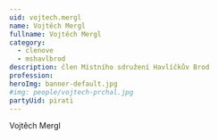 ```yaml
---
uid: vojtech.mergl            
name: Vojtěch Mergl       
fullname: Vojtěch Mergl      
category:
  - clenove
  - mshavlbrod
description: člen Místního sdružení Havlíčkův Brod
profession:
heroImg: banner-default.jpg
#img: people/vojtech-prchal.jpg
partyUid: pirati
---
```


Vojtěch Mergl
